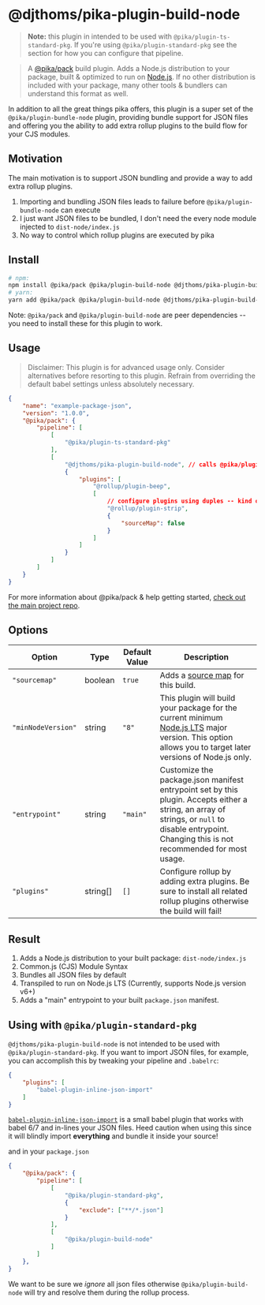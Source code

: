 # @djthoms/pika-plugin-build-node

> **Note:** this plugin in intended to be used with `@pika/plugin-ts-standard-pkg`. If you're using `@pika/plugin-standard-pkg` see the section for how you can configure that pipeline.

> A [@pika/pack](https://github.com/pikapkg/pack) build plugin.
> Adds a Node.js distribution to your package, built & optimized to run on [Node.js](https://nodejs.org/). If no other distribution is included with your package, many other tools & bundlers can understand this format as well.

In addition to all the great things pika offers, this plugin is a super set of the `@pika/plugin-bundle-node` plugin, providing bundle support for JSON files and offering you the ability to add extra rollup plugins to the build flow for your CJS modules.

## Motivation

The main motivation is to support JSON bundling and provide a way to add extra rollup plugins.

1. Importing and bundling JSON files leads to failure before `@pika/plugin-bundle-node` can execute
2. I just want JSON files to be bundled, I don't need the every node module injected to `dist-node/index.js`
3. No way to control which rollup plugins are executed by pika

## Install

```sh
# npm:
npm install @pika/pack @pika/plugin-build-node @djthoms/pika-plugin-build-node --save-dev
# yarn:
yarn add @pika/pack @pika/plugin-build-node @djthoms/pika-plugin-build-node --dev
```

Note: `@pika/pack` and `@pika/plugin-build-node` are peer dependencies -- you need to install these for this plugin to work.

## Usage

> Disclaimer: This plugin is for advanced usage only. Consider alternatives before resorting to this plugin. Refrain from overriding the default babel settings unless absolutely necessary.

```json
{
    "name": "example-package-json",
    "version": "1.0.0",
    "@pika/pack": {
        "pipeline": [
            [
                "@pika/plugin-ts-standard-pkg"
            ],
            [
                "@djthoms/pika-plugin-build-node", // calls @pika/plugin-build-node internally
                {
                    "plugins": [
                        "@rollup/plugin-beep",
                        [
                            // configure plugins using duples -- kind of like how we configure @babel/preset-env ;)
                            "@rollup/plugin-strip",
                            {
                                "sourceMap": false
                            }
                        ]
                    ]
                }
            ]
        ]
    }
}
```

For more information about @pika/pack & help getting started, [check out the main project repo](https://github.com/pikapkg/pack).

## Options

| Option             | Type     | Default Value | Description                                                                                                                                                                                        |
| ------------------ | -------- | ------------- | -------------------------------------------------------------------------------------------------------------------------------------------------------------------------------------------------- |
| `"sourcemap"`      | boolean  | `true`        | Adds a [source map](https://www.html5rocks.com/en/tutorials/developertools/sourcemaps/) for this build.                                                                                            |
| `"minNodeVersion"` | string   | `"8"`         | This plugin will build your package for the current minimum [Node.js LTS](https://github.com/nodejs/Release) major version. This option allows you to target later versions of Node.js only.       |
| `"entrypoint"`     | string   | `"main"`      | Customize the package.json manifest entrypoint set by this plugin. Accepts either a string, an array of strings, or `null` to disable entrypoint. Changing this is not recommended for most usage. |
| `"plugins"`        | string[] | `[]`          | Configure rollup by adding extra plugins. Be sure to install all related rollup plugins otherwise the build will fail!                                                                             |

## Result

1. Adds a Node.js distribution to your built package: `dist-node/index.js`
2. Common.js (CJS) Module Syntax
3. Bundles all JSON files by default
4. Transpiled to run on Node.js LTS (Currently, supports Node.js version v6+)
5. Adds a "main" entrypoint to your built `package.json` manifest.

## Using with `@pika/plugin-standard-pkg`

`@djthoms/pika-plugin-build-node` is not intended to be used with `@pika/plugin-standard-pkg`. If you want to import JSON files, for example, you can accomplish this by tweaking your pipeline and `.babelrc`:

```json
{
    "plugins": [
        "babel-plugin-inline-json-import"
    ]
}
```

[`babel-plugin-inline-json-import`](https://www.npmjs.com/package/babel-plugin-inline-json-import) is a small babel plugin that works with babel 6/7 and in-lines your JSON files. Heed caution when using this since it will blindly import **everything** and bundle it inside your source!

and in your `package.json`

```json
{
    "@pika/pack": {
        "pipeline": [
            [
                "@pika/plugin-standard-pkg",
                {
                    "exclude": ["**/*.json"]
                }
            ],
            [
                "@pika/plugin-build-node"
            ]
        ]
    },
}
```

We want to be sure we _ignore_ all json files otherwise `@pika/plugin-build-node` will try and resolve them during the rollup process.
